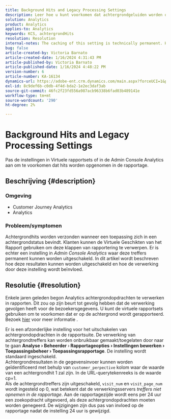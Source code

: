 ```yaml
---
title: Background Hits and Legacy Processing Settings
description: Leer hoe u kunt voorkomen dat achtergrondgeluiden worden opgenomen in Analytics-rapporten.
solution: Analytics
product: Analytics
applies-to: Analytics
keywords: KCS, achtergrondHits
resolution: Resolution
internal-notes: The caching of this setting is technically permanent. However, since we restart those services daily, we are practically manually busting that cache once very 24 hours. The setting caching behavior isn't really documented and is more just of an implementation detail. Therefore, be careful when sharing the information with customers.
bug: false
article-created-by: Victoria Barnato
article-created-date: 1/16/2024 4:31:43 PM
article-published-by: Victoria Barnato
article-published-date: 1/16/2024 4:48:22 PM
version-number: 6
article-number: KA-16134
dynamics-url: https://adobe-ent.crm.dynamics.com/main.aspx?forceUCI=1&pagetype=entityrecord&etn=knowledgearticle&id=27b5b9b5-8cb4-ee11-a569-6045bd006704
exl-id: 8c9def6b-c0db-4f4d-bda2-1e2ec3daf3ab
source-git-commit: 46fc2f23fd556a987acb96338b6fad03b489141e
workflow-type: tm+mt
source-wordcount: '290'
ht-degree: 2%

---
```


# Background Hits and Legacy Processing Settings


Pas de instellingen in Virtuele rapportsets of in de Admin Console Analytics aan om te voorkomen dat hits worden opgenomen in de rapportage.

## Beschrijving {#description}


### <b>Omgeving</b>

- Customer Journey Analytics
- Analytics




### <b>Probleem/symptomen</b>

Achtergrondhits worden verzonden wanneer een toepassing zich in een achtergrondstatus bevindt. Klanten kunnen de Virtuele Geschikten van het Rapport gebruiken om deze klappen van rapportering te verwerpen. Er is echter een instelling in *Admin Console Analytics* waar deze treffers permanent kunnen worden uitgeschakeld. In dit artikel wordt beschreven hoe deze resultaten kunnen worden uitgeschakeld en hoe de verwerking door deze instelling wordt beïnvloed.


## Resolutie {#resolution}


Enkele jaren geleden begon Analytics achtergrondopdrachten te verwerken in rapporten. Dit zou op zijn beurt tot gevolg hebben dat de verwerking gevolgen heeft voor de bezoekersgegevens. U kunt de virtuele rapportsets gebruiken om te voorkomen dat er op de achtergrond wordt gerapporteerd. Bezoek [hier](https://experienceleague.adobe.com/docs/analytics/components/virtual-report-suites/vrs-components.html?lang=en) voor meer informatie .

Er is een afzonderlijke instelling voor het uitschakelen van achtergrondopdrachten in de rapportsuite. De verwerking van achtergrondtreffers kan worden onbruikbaar gemaakt/toegelaten door naar te gaan <b>Analyse </b><b>›</b><b> Beheerder </b>›<b> Rapportageopties </b><b>›</b><b> Instellingen bewerken </b><b>›</b><b> Toepassingsbeheer </b><b>›</b><b> Toepassingsrapportage</b>. De instelling wordt standaard ingeschakeld.
<br>Achtergrondresultaten in de gegevensinvoer kunnen worden geïdentificeerd met behulp van `customer_perpective` kolom waar de waarde van een achtergrondhit 1 zal zijn. In de URL-querytekenreeks is de waarde cp=1.<br>
Als de achtergrondtreffers zijn uitgeschakeld, `visit_num` en `visit_page_num` wordt ingesteld op 0, wat betekent dat de verwerkingsservers *treffers niet opnemen in de rapportage*. Aan de rapportagezijde wordt eens per 24 uur een zoekopdracht uitgevoerd, als deze achtergrondopdrachten moeten worden genegeerd. De wijzigingen zijn dus pas van invloed op de rapportage nadat de instelling 24 uur is gewijzigd.
